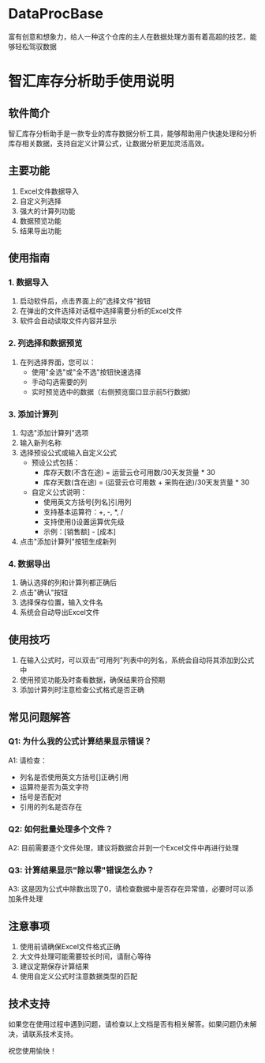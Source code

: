 # DataProcBase
富有创意和想象力，给人一种这个仓库的主人在数据处理方面有着高超的技艺，能够轻松驾驭数据


# 智汇库存分析助手使用说明

## 软件简介

智汇库存分析助手是一款专业的库存数据分析工具，能够帮助用户快速处理和分析库存相关数据，支持自定义计算公式，让数据分析更加灵活高效。

## 主要功能

1. Excel文件数据导入
2. 自定义列选择
3. 强大的计算列功能
4. 数据预览功能
5. 结果导出功能

## 使用指南

### 1. 数据导入

1. 启动软件后，点击界面上的"选择文件"按钮
2. 在弹出的文件选择对话框中选择需要分析的Excel文件
3. 软件会自动读取文件内容并显示

### 2. 列选择和数据预览

1. 在列选择界面，您可以：
   - 使用"全选"或"全不选"按钮快速选择
   - 手动勾选需要的列
   - 实时预览选中的数据（右侧预览窗口显示前5行数据）

### 3. 添加计算列

1. 勾选"添加计算列"选项
2. 输入新列名称
3. 选择预设公式或输入自定义公式
   - 预设公式包括：
     * 库存天数(不含在途) = 运营云仓可用数/30天发货量 * 30
     * 库存天数(含在途) = (运营云仓可用数 + 采购在途)/30天发货量 * 30
   - 自定义公式说明：
     * 使用英文方括号[列名]引用列
     * 支持基本运算符：+, -, *, /
     * 支持使用()设置运算优先级
     * 示例：[销售额] - [成本]
4. 点击"添加计算列"按钮生成新列

### 4. 数据导出

1. 确认选择的列和计算列都正确后
2. 点击"确认"按钮
3. 选择保存位置，输入文件名
4. 系统会自动导出Excel文件

## 使用技巧

1. 在输入公式时，可以双击"可用列"列表中的列名，系统会自动将其添加到公式中
2. 使用预览功能及时查看数据，确保结果符合预期
3. 添加计算列时注意检查公式格式是否正确

## 常见问题解答

### Q1: 为什么我的公式计算结果显示错误？

A1: 请检查：

- 列名是否使用英文方括号[]正确引用
- 运算符是否为英文字符
- 括号是否配对
- 引用的列名是否存在

### Q2: 如何批量处理多个文件？

A2: 目前需要逐个文件处理，建议将数据合并到一个Excel文件中再进行处理

### Q3: 计算结果显示"除以零"错误怎么办？

A3: 这是因为公式中除数出现了0，请检查数据中是否存在异常值，必要时可以添加条件处理

## 注意事项

1. 使用前请确保Excel文件格式正确
2. 大文件处理可能需要较长时间，请耐心等待
3. 建议定期保存计算结果
4. 使用自定义公式时注意数据类型的匹配

## 技术支持

如果您在使用过程中遇到问题，请检查以上文档是否有相关解答。如果问题仍未解决，请联系技术支持。

祝您使用愉快！
